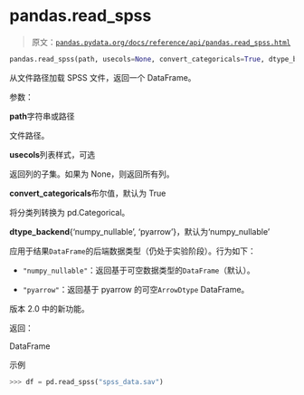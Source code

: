 # pandas.read_spss

> 原文：[`pandas.pydata.org/docs/reference/api/pandas.read_spss.html`](https://pandas.pydata.org/docs/reference/api/pandas.read_spss.html)

```py
pandas.read_spss(path, usecols=None, convert_categoricals=True, dtype_backend=_NoDefault.no_default)
```

从文件路径加载 SPSS 文件，返回一个 DataFrame。

参数：

**path**字符串或路径

文件路径。

**usecols**列表样式，可选

返回列的子集。如果为 None，则返回所有列。

**convert_categoricals**布尔值，默认为 True

将分类列转换为 pd.Categorical。

**dtype_backend**{‘numpy_nullable’, ‘pyarrow’}，默认为‘numpy_nullable’

应用于结果`DataFrame`的后端数据类型（仍处于实验阶段）。行为如下：

+   `"numpy_nullable"`：返回基于可空数据类型的`DataFrame`（默认）。

+   `"pyarrow"`：返回基于 pyarrow 的可空`ArrowDtype` DataFrame。

版本 2.0 中的新功能。

返回：

DataFrame

示例

```py
>>> df = pd.read_spss("spss_data.sav") 
```
